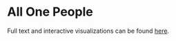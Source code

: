 # All One People

Full text and interactive visualizations can be found [here](http://maevekane.net/wmq-uc/).

